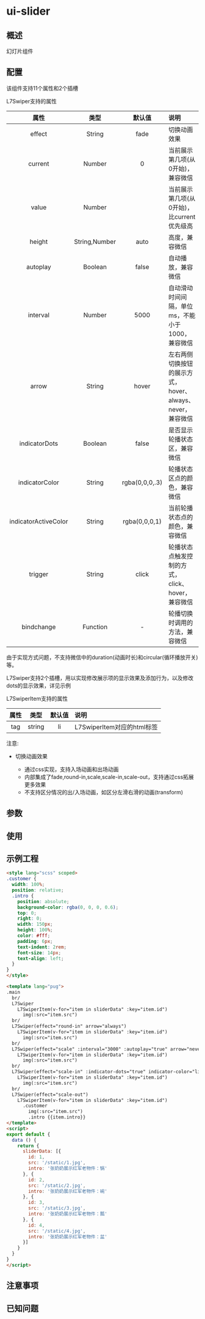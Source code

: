 # ui-slider

## 概述
幻灯片组件

## 配置
该组件支持11个属性和2个插槽

L7Swiper支持的属性

|属性|类型|默认值|说明
|:-----:|:------:|:---:|:------
|effect|String|fade|切换动画效果
|current|Number|0|当前展示第几项(从0开始)，兼容微信
|value|Number||当前展示第几项(从0开始)，比current优先级高
|height|String,Number|auto|高度，兼容微信
|autoplay|Boolean|false|自动播放，兼容微信
|interval|Number|5000|自动滑动时间间隔，单位ms，不能小于1000，兼容微信
|arrow|String|hover|左右两侧切换按钮的展示方式，hover、always、never，兼容微信
|indicatorDots|Boolean|false|是否显示轮播状态区，兼容微信
|indicatorColor|String|rgba(0,0,0,.3)|轮播状态区点的颜色，兼容微信
|indicatorActiveColor|String|rgba(0,0,0,1)|当前轮播状态点的颜色，兼容微信
|trigger|String|click|轮播状态点触发控制的方式，click、hover，兼容微信
|bindchange|Function|-|轮播切换时调用的方法，兼容微信

由于实现方式问题，不支持微信中的duration(动画时长)和circular(循环播放开关)等。

L7Swiper支持2个插槽，用以实现修改展示项的显示效果及添加行为，以及修改dots的显示效果，详见示例

L7SwiperItem支持的属性

|属性|类型|默认值|说明
|:-----:|:------:|:---:|:------
|tag|string|li|L7SwiperItem对应的html标签

注意:

 - 切换动画效果

    - 通过css实现，支持入场动画和出场动画
    - 内部集成了fade,round-in,scale,scale-in,scale-out，支持通过css拓展更多效果
    - 不支持区分情况的出/入场动画，如区分左滑右滑的动画(transform)
## 参数

## 使用

## 示例工程
```html
<style lang="scss" scoped>
.customer {
  width: 100%;
  position: relative;
  .intro {
    position: absolute;
    background-color: rgba(0, 0, 0, 0.6);
    top: 0;
    right: 0;
    width: 150px;
    height: 100%;
    color: #fff;
    padding: 6px;
    text-indent: 2rem;
    font-size: 14px;
    text-align: left;
  }
}
</style>

<template lang="pug">
.main
  br/
  L7Swiper
    L7SwiperItem(v-for="item in sliderData" :key="item.id")
      img(:src="item.src")
  br/
  L7Swiper(effect="round-in" arrow="always")
    L7SwiperItem(v-for="item in sliderData" :key="item.id")
      img(:src="item.src")
  br/
  L7Swiper(effect="scale" :interval="3000" :autoplay="true" arrow="never")
    L7SwiperItem(v-for="item in sliderData" :key="item.id")
      img(:src="item.src")
  br/
  L7Swiper(effect="scale-in" :indicator-dots="true" indicator-color="lightskyblue" indicator-active-color="deepskyblue")
    L7SwiperItem(v-for="item in sliderData" :key="item.id")
      img(:src="item.src")
  br/
  L7Swiper(effect="scale-out")
    L7SwiperItem(v-for="item in sliderData" :key="item.id")
      .customer
        img(:src="item.src")
        .intro {{item.intro}}
</template>
<script>
export default {
  data () {
    return {
      sliderData: [{
        id: 1,
        src: '/static/1.jpg',
        intro: '张奶奶展示红军老物件：锅'
      }, {
        id: 2,
        src: '/static/2.jpg',
        intro: '张奶奶展示红军老物件：碗'
      }, {
        id: 3,
        src: '/static/3.jpg',
        intro: '张奶奶展示红军老物件：瓢'
      }, {
        id: 4,
        src: '/static/4.jpg',
        intro: '张奶奶展示红军老物件：盆'
      }]
    }
  }
}
</script>
```
## 注意事项

## 已知问题
